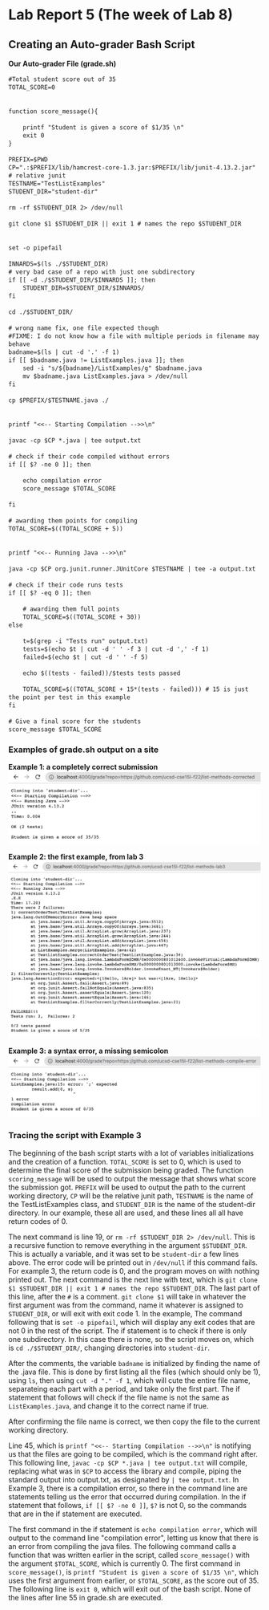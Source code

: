 # Lab Report 5 (The week of Lab 8)
## Creating an Auto-grader Bash Script

**Our Auto-grader File (grade.sh)**
```
#Total student score out of 35
TOTAL_SCORE=0


function score_message(){

	printf "Student is given a score of $1/35 \n"
	exit 0
}

PREFIX=$PWD
CP=".:$PREFIX/lib/hamcrest-core-1.3.jar:$PREFIX/lib/junit-4.13.2.jar" # relative junit
TESTNAME="TestListExamples"
STUDENT_DIR="student-dir"

rm -rf $STUDENT_DIR 2> /dev/null

git clone $1 $STUDENT_DIR || exit 1 # names the repo $STUDENT_DIR 


set -o pipefail

INNARDS=$(ls ./$STUDENT_DIR)
# very bad case of a repo with just one subdirectory
if [[ -d ./$STUDENT_DIR/$INNARDS ]]; then
	STUDENT_DIR=$STUDENT_DIR/$INNARDS/
fi

cd ./$STUDENT_DIR/

# wrong name fix, one file expected though
#FIXME: I do not know how a file with multiple periods in filename may behave
badname=$(ls | cut -d '.' -f 1)
if [[ $badname.java != ListExamples.java ]]; then
	sed -i "s/${badname}/ListExamples/g" $badname.java
	mv $badname.java ListExamples.java > /dev/null
fi

cp $PREFIX/$TESTNAME.java ./


printf "<<-- Starting Compilation -->>\n"

javac -cp $CP *.java | tee output.txt

# check if their code compiled without errors
if [[ $? -ne 0 ]]; then
	
	echo compilation error
	score_message $TOTAL_SCORE

fi

# awarding them points for compiling
TOTAL_SCORE=$((TOTAL_SCORE + 5))


printf "<<-- Running Java -->>\n" 

java -cp $CP org.junit.runner.JUnitCore $TESTNAME | tee -a output.txt

# check if their code runs tests
if [[ $? -eq 0 ]]; then
	
	# awarding them full points
	TOTAL_SCORE=$((TOTAL_SCORE + 30))
else

	t=$(grep -i "Tests run" output.txt)
	tests=$(echo $t | cut -d ' ' -f 3 | cut -d ',' -f 1)
	failed=$(echo $t | cut -d ' ' -f 5)

	echo $((tests - failed))/$tests tests passed

	TOTAL_SCORE=$((TOTAL_SCORE + 15*(tests - failed))) # 15 is just the point per test in this example
fi

# Give a final score for the students
score_message $TOTAL_SCORE
```

### Examples of grade.sh output on a site

**Example 1: a completely correct submission**
![Image](/Images/correct-submission.png)

**Example 2: the first example, from lab 3**
![Image](/Images/original-from-lab-3.png)

**Example 3: a syntax error, a missing semicolon**
![Image](/Images/missing-semicolon.png)

### Tracing the script with Example 3

The beginning of the bash script starts with a lot of variables initializations and the creation of a function. `TOTAL_SCORE` is set to 0, which is used to determine the final score of the submission being graded. The function `scoring_message` will be used to output the message that shows what score the submission got. `PREFIX` will be used to output the path to the current working directory, `CP` will be the relative junit path, `TESTNAME` is the name of the TestListExamples class, and `STUDENT_DIR` is the name of the student-dir directory. In our example, these all are used, and these lines all all have return codes of 0.

The next command is line 19, or `rm -rf $STUDENT_DIR 2> /dev/null`. This is a recursive function to remove everything in the argument `$STUDENT_DIR`. This is actually a variable, and it was set to be `student-dir` a few lines above. The error code will be printed out in `/dev/null` if this command fails. For example 3, the return code is 0, and the program moves on with nothing printed out. 
The next command is the next line with text, which is `git clone $1 $STUDENT_DIR || exit 1 # names the repo $STUDENT_DIR`. The last part of this line, after the `#` is a comment. `git clone $1` will take in whatever the first argument was from the command, name it whatever is assigned to `STUDENT_DIR`, or will exit with exit code 1. In the example, 
The command following that is `set -o pipefail`, which will display any exit codes that are not 0 in the rest of the script. 
The if statement is to check if there is only one subdirectory. In this case there is none, so the script moves on, which is `cd ./$STUDENT_DIR/`, changing directories into `student-dir`. 

After the comments, the variable `badname` is initialized by finding the name of the .java file. This is done by first listing all the files (which should only be 1), using `ls`, then using `cut -d "." -f 1`, which will cute the entire file name, separateing each part with a period, and take only the first part. The if statement that follows will check if the file name is not the same as `ListExamples.java`, and change it to the correct name if true.

After confirming the file name is correct, we then copy the file to the current working directory.

Line 45, which is `printf "<<-- Starting Compilation -->>\n"` is notifying us that the files are going to be compiled, which is the command right after. This following line, `javac -cp $CP *.java | tee output.txt` will compile, replacing what was in `$CP` to access the library and compile, piping the standard output into output.txt, as designated by `| tee output.txt`. In Example 3, there is a compilation error, so there in the command line are statements telling us the error that occurred during compilation. In the if statement that follows, `if [[ $? -ne 0 ]]`, `$?` is not 0, so the commands that are in the if statement are executed. 

The first command in the if statement is `echo compilation error`, which will output to the command line "compilation error", letting us know that there is an error from compiling the java files. The following command calls a function that was written earlier in the script, called `score_message()` with the argument `$TOTAL_SCORE`, which is currently 0. The first command in `score_message()`, is `printf "Student is given a score of $1/35 \n"`, which uses the first argument from earlier, or `$TOTAL_SCORE`, as the score out of 35. The following line is `exit 0`, which will exit out of the bash script. None of the lines after line 55 in grade.sh are executed.

